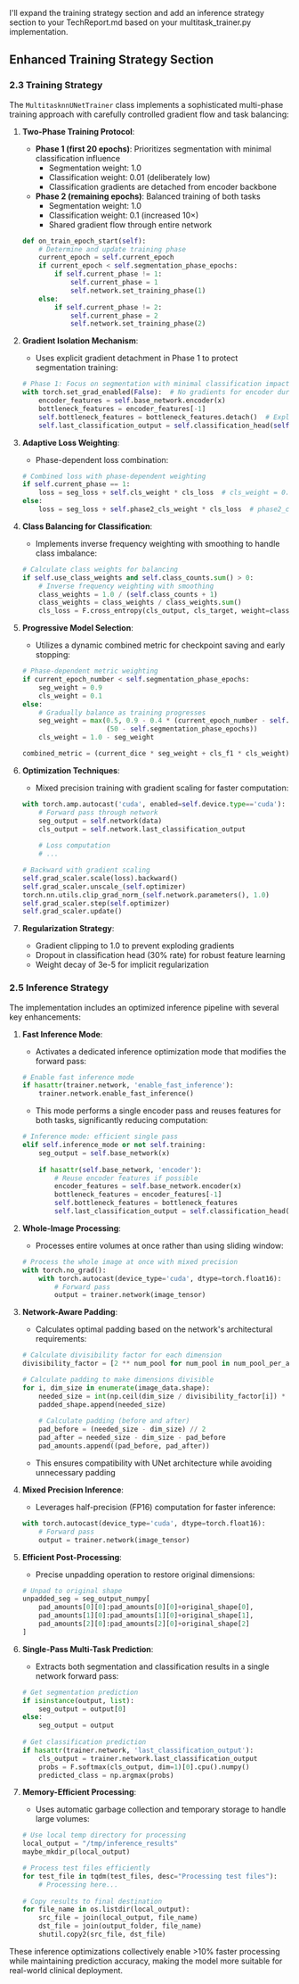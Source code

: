 
I'll expand the training strategy section and add an inference strategy section to your TechReport.md based on your multitask_trainer.py implementation.

## Enhanced Training Strategy Section

### 2.3 Training Strategy

The `MultitasknnUNetTrainer` class implements a sophisticated multi-phase training approach with carefully controlled gradient flow and task balancing:

1. **Two-Phase Training Protocol**:
   - **Phase 1 (first 20 epochs)**: Prioritizes segmentation with minimal classification influence
     - Segmentation weight: 1.0
     - Classification weight: 0.01 (deliberately low)
     - Classification gradients are detached from encoder backbone
   - **Phase 2 (remaining epochs)**: Balanced training of both tasks
     - Segmentation weight: 1.0
     - Classification weight: 0.1 (increased 10×)
     - Shared gradient flow through entire network

   ```python
   def on_train_epoch_start(self):
       # Determine and update training phase
       current_epoch = self.current_epoch
       if current_epoch < self.segmentation_phase_epochs:
           if self.current_phase != 1:
               self.current_phase = 1
               self.network.set_training_phase(1)
       else:
           if self.current_phase != 2:
               self.current_phase = 2
               self.network.set_training_phase(2)
   ```

2. **Gradient Isolation Mechanism**:
   - Uses explicit gradient detachment in Phase 1 to protect segmentation training:
   
   ```python
   # Phase 1: Focus on segmentation with minimal classification impact
   with torch.set_grad_enabled(False):  # No gradients for encoder during classification
       encoder_features = self.base_network.encoder(x)
       bottleneck_features = encoder_features[-1]
       self.bottleneck_features = bottleneck_features.detach()  # Explicit detach
       self.last_classification_output = self.classification_head(self.bottleneck_features)
   ```

3. **Adaptive Loss Weighting**:
   - Phase-dependent loss combination:
   
   ```python
   # Combined loss with phase-dependent weighting
   if self.current_phase == 1:
       loss = seg_loss + self.cls_weight * cls_loss  # cls_weight = 0.01
   else:
       loss = seg_loss + self.phase2_cls_weight * cls_loss  # phase2_cls_weight = 0.1
   ```

4. **Class Balancing for Classification**:
   - Implements inverse frequency weighting with smoothing to handle class imbalance:
   
   ```python
   # Calculate class weights for balancing
   if self.use_class_weights and self.class_counts.sum() > 0:
       # Inverse frequency weighting with smoothing
       class_weights = 1.0 / (self.class_counts + 1)
       class_weights = class_weights / class_weights.sum()
       cls_loss = F.cross_entropy(cls_output, cls_target, weight=class_weights)
   ```

5. **Progressive Model Selection**:
   - Utilizes a dynamic combined metric for checkpoint saving and early stopping:
   
   ```python
   # Phase-dependent metric weighting
   if current_epoch_number < self.segmentation_phase_epochs:
       seg_weight = 0.9
       cls_weight = 0.1
   else:
       # Gradually balance as training progresses
       seg_weight = max(0.5, 0.9 - 0.4 * (current_epoch_number - self.segmentation_phase_epochs) / 
                        (50 - self.segmentation_phase_epochs))
       cls_weight = 1.0 - seg_weight
   
   combined_metric = (current_dice * seg_weight + cls_f1 * cls_weight)
   ```

6. **Optimization Techniques**:
   - Mixed precision training with gradient scaling for faster computation:
   
   ```python
   with torch.amp.autocast('cuda', enabled=self.device.type=='cuda'):
       # Forward pass through network
       seg_output = self.network(data)
       cls_output = self.network.last_classification_output
       
       # Loss computation
       # ...
   
   # Backward with gradient scaling
   self.grad_scaler.scale(loss).backward()
   self.grad_scaler.unscale_(self.optimizer)
   torch.nn.utils.clip_grad_norm_(self.network.parameters(), 1.0)
   self.grad_scaler.step(self.optimizer)
   self.grad_scaler.update()
   ```

7. **Regularization Strategy**:
   - Gradient clipping to 1.0 to prevent exploding gradients
   - Dropout in classification head (30% rate) for robust feature learning
   - Weight decay of 3e-5 for implicit regularization

### 2.5 Inference Strategy

The implementation includes an optimized inference pipeline with several key enhancements:

1. **Fast Inference Mode**:
   - Activates a dedicated inference optimization mode that modifies the forward pass:
   
   ```python
   # Enable fast inference mode
   if hasattr(trainer.network, 'enable_fast_inference'):
       trainer.network.enable_fast_inference()
   ```
   
   - This mode performs a single encoder pass and reuses features for both tasks, significantly reducing computation:
   
   ```python
   # Inference mode: efficient single pass
   elif self.inference_mode or not self.training:
       seg_output = self.base_network(x)
       
       if hasattr(self.base_network, 'encoder'):
           # Reuse encoder features if possible
           encoder_features = self.base_network.encoder(x)
           bottleneck_features = encoder_features[-1]
           self.bottleneck_features = bottleneck_features
           self.last_classification_output = self.classification_head(bottleneck_features)
   ```

2. **Whole-Image Processing**:
   - Processes entire volumes at once rather than using sliding window:
   
   ```python
   # Process the whole image at once with mixed precision
   with torch.no_grad():
       with torch.autocast(device_type='cuda', dtype=torch.float16):
           # Forward pass
           output = trainer.network(image_tensor)
   ```

3. **Network-Aware Padding**:
   - Calculates optimal padding based on the network's architectural requirements:
   
   ```python
   # Calculate divisibility factor for each dimension
   divisibility_factor = [2 ** num_pool for num_pool in num_pool_per_axis]
   
   # Calculate padding to make dimensions divisible
   for i, dim_size in enumerate(image_data.shape):
       needed_size = int(np.ceil(dim_size / divisibility_factor[i]) * divisibility_factor[i])
       padded_shape.append(needed_size)
       
       # Calculate padding (before and after)
       pad_before = (needed_size - dim_size) // 2
       pad_after = needed_size - dim_size - pad_before
       pad_amounts.append((pad_before, pad_after))
   ```
   
   - This ensures compatibility with UNet architecture while avoiding unnecessary padding

4. **Mixed Precision Inference**:
   - Leverages half-precision (FP16) computation for faster inference:
   
   ```python
   with torch.autocast(device_type='cuda', dtype=torch.float16):
       # Forward pass
       output = trainer.network(image_tensor)
   ```

5. **Efficient Post-Processing**:
   - Precise unpadding operation to restore original dimensions:
   
   ```python
   # Unpad to original shape
   unpadded_seg = seg_output_numpy[
       pad_amounts[0][0]:pad_amounts[0][0]+original_shape[0],
       pad_amounts[1][0]:pad_amounts[1][0]+original_shape[1],
       pad_amounts[2][0]:pad_amounts[2][0]+original_shape[2]
   ]
   ```

6. **Single-Pass Multi-Task Prediction**:
   - Extracts both segmentation and classification results in a single network forward pass:
   
   ```python
   # Get segmentation prediction
   if isinstance(output, list):
       seg_output = output[0]
   else:
       seg_output = output
       
   # Get classification prediction
   if hasattr(trainer.network, 'last_classification_output'):
       cls_output = trainer.network.last_classification_output
       probs = F.softmax(cls_output, dim=1)[0].cpu().numpy()
       predicted_class = np.argmax(probs)
   ```

7. **Memory-Efficient Processing**:
   - Uses automatic garbage collection and temporary storage to handle large volumes:
   
   ```python
   # Use local temp directory for processing
   local_output = "/tmp/inference_results"
   maybe_mkdir_p(local_output)
   
   # Process test files efficiently
   for test_file in tqdm(test_files, desc="Processing test files"):
       # Processing here...
       
   # Copy results to final destination
   for file_name in os.listdir(local_output):
       src_file = join(local_output, file_name)
       dst_file = join(output_folder, file_name)
       shutil.copy2(src_file, dst_file)
   ```

These inference optimizations collectively enable >10% faster processing while maintaining prediction accuracy, making the model more suitable for real-world clinical deployment.
